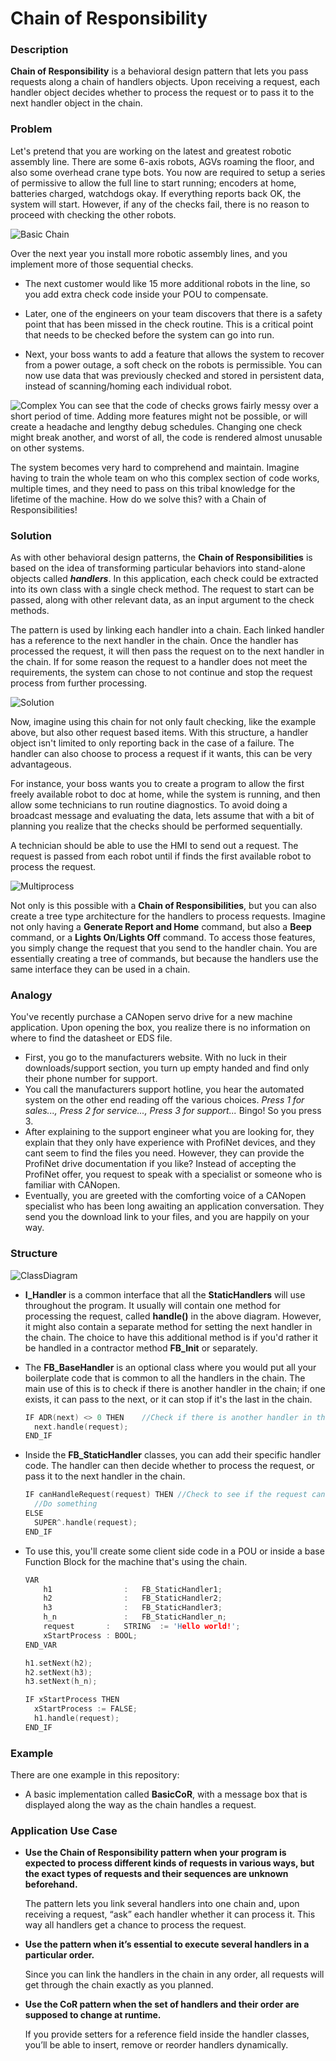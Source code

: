 # **Chain of Responsibility**

### **Description**

**Chain of Responsibility** is a behavioral design pattern that lets you pass requests along a chain of handlers objects. Upon receiving a request, each handler object decides whether to process the request or to pass it to the next handler object in the chain.



### **Problem**

Let's pretend that you are working on the latest and greatest robotic assembly line. There are some 6-axis robots, AGVs roaming the floor, and also some overhead crane type bots. You now are required to setup a series of permissive to allow the full line to start running; encoders at home, batteries charged, watchdogs okay. If everything reports back OK, the system will start. However, if any of the checks fail, there is no reason to proceed with checking the other robots.



![Basic Chain](Images/SingleProcess.png)

Over the next year you install more robotic assembly lines, and you implement more of those sequential checks.

- The next customer would like 15 more additional robots in the line, so you add extra check code inside your POU to compensate.

- Later, one of the engineers on your team discovers that there is a safety point that has been missed in the check routine. This is a critical point that needs to be checked before the system can go into run.

- Next, your boss wants to add a feature that allows the system to recover from a power outage, a soft check on the robots is permissible. You can now use data that was previously checked and stored in persistent data, instead of scanning/homing each individual robot.


![Complex](Images/SingleProcessComplicated.png)
You can see that the code of checks grows fairly messy over a short period of time. Adding more features might not be possible, or will create a headache and lengthy debug schedules. Changing one check might break another, and worst of all, the code is rendered almost unusable on other systems.

The system becomes very hard to comprehend and maintain. Imagine having to train the whole team on who this complex section of code works, multiple times, and they need to pass on this tribal knowledge for the lifetime of the machine. How do we solve this? with a Chain of Responsibilities!



### **Solution**

As with other behavioral design patterns, the **Chain of Responsibilities** is based on the idea of transforming particular behaviors into stand-alone objects called ***handlers***. In this application, each check could be extracted into its own class with a single check method. The request to start can be passed, along with other relevant data, as an input argument to the check methods.

The pattern is used by linking each handler into a chain. Each linked handler has a reference to the next handler in the chain. Once the handler has processed the request, it will then pass the request on to the next handler in the chain. If for some reason the request to a handler does not meet the requirements, the system can chose to not continue and stop the request process from further processing.



![Solution](Images/Solution.png) 

Now, imagine using this chain for not only fault checking, like the example above, but also other request based items. With this structure, a handler object isn't limited to only reporting back in the case of a failure. The handler can also choose to process a request if it wants, this can be very advantageous. 

For instance, your boss wants you to create a program to allow the first freely available robot to doc at home, while the system is running, and then allow some technicians to run routine diagnostics. To avoid doing a broadcast message and evaluating the data, lets assume that with a bit of planning you realize that the checks should be performed sequentially. 

A technician should be able to use the HMI to send out a request. The request is passed from each robot until if finds the first available robot to process the request.

![Multiprocess](Images/MultiProcess.png)

Not only is this possible with a **Chain of Responsibilities**, but you can also create a tree type architecture for the handlers to process requests. Imagine not only having a **Generate Report and Home** command, but also a **Beep** command, or a **Lights On**/**Lights Off** command. To access those features, you simply change the request that you send to the handler chain. You are essentially creating a tree of commands, but because the handlers use the same interface they can be used in a chain.



### **Analogy**

You've recently purchase a CANopen servo drive for a new machine application. Upon opening the box, you realize there is no information on where to find the datasheet or EDS file.

- First, you go to the manufacturers website. With no luck in their downloads/support section, you turn up empty handed and find only their phone number for support.
- You call the manufacturers support hotline, you hear the automated system on the other end reading off the various choices. *Press 1 for sales..., Press 2 for service..., Press 3 for support...* Bingo! So you press 3.
- After explaining to the support engineer what you are looking for, they explain that they only have experience with ProfiNet devices, and they cant seem to find the files you need. However, they can provide the ProfiNet drive documentation if you like? Instead of accepting the ProfiNet offer, you request to speak with a specialist or someone who is familiar with CANopen.
- Eventually, you are greeted with the comforting voice of a CANopen specialist who has been long awaiting an application conversation. They send you the download link to your files, and you are happily on your way.



### **Structure**



![ClassDiagram](Images/ClassDiagram.png)

- **I_Handler** is a common interface that all the **StaticHandlers** will use throughout the program. It usually will contain one method for processing the request, called **handle()** in the above diagram. However, it might also contain a separate method for setting the next handler in the chain. The choice to have this additional method is if you'd rather it be handled in a contractor method **FB_Init** or separately.

- The **FB_BaseHandler** is an optional class where you would put all your boilerplate code that is common to all the handlers in the chain. The main use of this is to check if there is another handler in the chain; if one exists, it can pass to the next, or it can stop if it's the last in the chain.

  ```c++
  IF ADR(next) <> 0 THEN	//Check if there is another handler in the chain
  	next.handle(request);
  END_IF
  ```

- Inside the **FB_StaticHandler** classes, you can add their specific handler code. The handler can then decide whether to process the request, or pass it to the next handler in the chain.

  ```C++
  IF canHandleRequest(request) THEN	//Check to see if the request can be handled
  	//Do something
  ELSE
  	SUPER^.handle(request);
  END_IF
  ```

- To use this, you'll create some client side code in a POU or inside a base Function Block for the machine that's using the chain.

  ```c++
  VAR
      h1				:	FB_StaticHandler1;
      h2				:	FB_StaticHandler2;
      h3				:	FB_StaticHandler3;
      h_n				:	FB_StaticHandler_n;
      request 		:	STRING	:= 'Hello world!';
      xStartProcess	: BOOL;
  END_VAR
  ```

  ```c++
  h1.setNext(h2);
  h2.setNext(h3);
  h3.setNext(h_n);
  
  IF xStartProcess THEN
  	xStartProcess := FALSE;
  	h1.handle(request);
  END_IF
  ```



### **Example**

There are one example in this repository:

- A basic implementation called **BasicCoR**, with a message box that is displayed along the way as the chain handles a request.


### **Application Use Case**

- **Use the Chain of Responsibility pattern when your program is expected to process different kinds of requests in various ways, but the exact types of requests and their sequences are unknown beforehand.**

  The pattern lets you link several handlers into one chain and, upon receiving a request, “ask” each handler whether it can process it. This way all handlers get a chance to process the request.

- **Use the pattern when it’s essential to execute several handlers in a particular order.**

  Since you can link the handlers in the chain in any order, all requests will get through the chain exactly as you planned.

- **Use the CoR pattern when the set of handlers and their order are supposed to change at runtime.**

  If you provide setters for a reference field inside the handler classes, you’ll be able to insert, remove or reorder handlers dynamically.